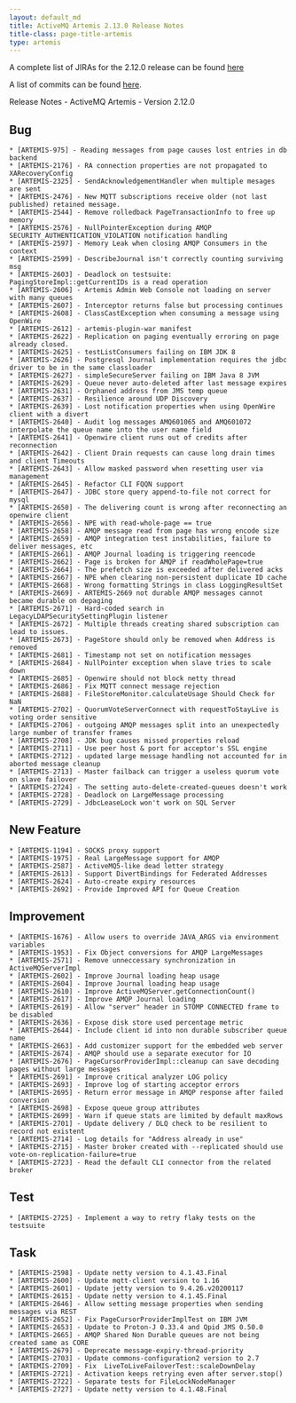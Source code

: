 ```yaml
---
layout: default_md
title: ActiveMQ Artemis 2.13.0 Release Notes
title-class: page-title-artemis
type: artemis
---
```


A complete list of JIRAs for the 2.12.0 release can be found [here](https://issues.apache.org/jira/secure/ReleaseNote.jspa?version=12346675&styleName=Text&projectId=12315920&Create=Create&atl_token=A5KQ-2QAV-T4JA-FDED_3276fb93ed0bcc7a73253cccadc445be587a276d_lout)

A list of commits can be found [here](commit-report-2.12.0).

Release Notes - ActiveMQ Artemis - Version 2.12.0




## Bug
    * [ARTEMIS-975] - Reading messages from page causes lost entries in db backend
    * [ARTEMIS-2176] - RA connection properties are not propagated to XARecoveryConfig
    * [ARTEMIS-2325] - SendAcknowledgementHandler when multiple mesages are sent
    * [ARTEMIS-2476] - New MQTT subscriptions receive older (not last published) retained message.
    * [ARTEMIS-2544] - Remove rolledback PageTransactionInfo to free up memory
    * [ARTEMIS-2576] - NullPointerException during AMQP SECURITY_AUTHENTICATION_VIOLATION notification handling
    * [ARTEMIS-2597] - Memory Leak when closing AMQP Consumers in the context
    * [ARTEMIS-2599] - DescribeJournal isn't correctly counting surviving msg
    * [ARTEMIS-2603] - Deadlock on testsuite: PagingStoreImpl::getCurrentIDs is a read operation
    * [ARTEMIS-2606] - Artemis Admin Web Console not loading on server with many queues
    * [ARTEMIS-2607] - Interceptor returns false but processing continues
    * [ARTEMIS-2608] - ClassCastException when consuming a message using OpenWire
    * [ARTEMIS-2612] - artemis-plugin-war manifest
    * [ARTEMIS-2622] - Replication on paging eventually erroring on page already closed.
    * [ARTEMIS-2625] - testListConsumers failing on IBM JDK 8
    * [ARTEMIS-2626] - Postgresql Journal implementation requires the jdbc driver to be in the same classloader
    * [ARTEMIS-2627] - simpleSecureServer failing on IBM Java 8 JVM
    * [ARTEMIS-2629] - Queue never auto-deleted after last message expires
    * [ARTEMIS-2631] - Orphaned address from JMS temp queue
    * [ARTEMIS-2637] - Resilience around UDP Discovery
    * [ARTEMIS-2639] - Lost notification properties when using OpenWire client with a divert 
    * [ARTEMIS-2640] - Audit log messages AMQ601065 and AMQ601072 interpolate the queue name into the user name field
    * [ARTEMIS-2641] - Openwire client runs out of credits after reconnection
    * [ARTEMIS-2642] - Client Drain requests can cause long drain times and client Timeouts
    * [ARTEMIS-2643] - Allow masked password when resetting user via management
    * [ARTEMIS-2645] - Refactor CLI FQQN support
    * [ARTEMIS-2647] - JDBC store query append-to-file not correct for mysql
    * [ARTEMIS-2650] - The delivering count is wrong after reconnecting an openwire client
    * [ARTEMIS-2656] - NPE with read-whole-page == true
    * [ARTEMIS-2658] - AMQP message read from page has wrong encode size
    * [ARTEMIS-2659] - AMQP integration test instabilities, failure to deliver messages, etc
    * [ARTEMIS-2661] - AMQP Journal loading is triggering reencode
    * [ARTEMIS-2662] - Page is broken for AMQP if readWholePage=true
    * [ARTEMIS-2664] - The prefetch size is exceeded after delivered acks
    * [ARTEMIS-2667] - NPE when clearing non-persistent duplicate ID cache
    * [ARTEMIS-2668] - Wrong formatting Strings in class LoggingResultSet
    * [ARTEMIS-2669] - ARTEMIS-2669 not durable AMQP messages cannot became durable on depaging
    * [ARTEMIS-2671] - Hard-coded search in LegacyLDAPSecuritySettingPlugin listener
    * [ARTEMIS-2672] - Multiple threads creating shared subscription can lead to issues.
    * [ARTEMIS-2673] - PageStore should only be removed when Address is removed
    * [ARTEMIS-2681] - Timestamp not set on notification messages
    * [ARTEMIS-2684] - NullPointer exception when slave tries to scale down
    * [ARTEMIS-2685] - Openwire should not block netty thread
    * [ARTEMIS-2686] - Fix MQTT connect message rejection
    * [ARTEMIS-2688] - FileStoreMonitor.calculateUsage Should Check for NaN
    * [ARTEMIS-2702] - QuorumVoteServerConnect with requestToStayLive is voting order sensitive
    * [ARTEMIS-2706] - outgoing AMQP messages split into an unexpectedly large number of transfer frames
    * [ARTEMIS-2708] - JDK bug causes missed properties reload
    * [ARTEMIS-2711] - Use peer host & port for acceptor's SSL engine
    * [ARTEMIS-2712] - updated large message handling not accounted for in aborted message cleanup
    * [ARTEMIS-2713] - Master failback can trigger a useless quorum vote on slave failover
    * [ARTEMIS-2724] - The setting auto-delete-created-queues doesn't work
    * [ARTEMIS-2728] - Deadlock on LargeMessage processing
    * [ARTEMIS-2729] - JdbcLeaseLock won't work on SQL Server



## New Feature
    * [ARTEMIS-1194] - SOCKS proxy support
    * [ARTEMIS-1975] - Real LargeMessage support for AMQP
    * [ARTEMIS-2587] - ActiveMQ5-like dead letter strategy
    * [ARTEMIS-2613] - Support DivertBindings for Federated Addresses
    * [ARTEMIS-2624] - Auto-create expiry resources
    * [ARTEMIS-2692] - Provide Improved API for Queue Creation

## Improvement
    * [ARTEMIS-1676] - Allow users to override JAVA_ARGS via environment variables
    * [ARTEMIS-1953] - Fix Object conversions for AMQP LargeMessages
    * [ARTEMIS-2571] - Remove unneccessary synchronization in ActiveMQServerImpl
    * [ARTEMIS-2602] - Improve Journal loading heap usage
    * [ARTEMIS-2604] - Improve Journal loading heap usage
    * [ARTEMIS-2610] - Improve ActiveMQServer.getConnectionCount()
    * [ARTEMIS-2617] - Improve AMQP Journal loading
    * [ARTEMIS-2619] - Allow "server" header in STOMP CONNECTED frame to be disabled
    * [ARTEMIS-2636] - Expose disk store used percentage metric
    * [ARTEMIS-2644] - Include client id into non durable subscriber queue name
    * [ARTEMIS-2663] - Add customizer support for the embedded web server
    * [ARTEMIS-2674] - AMQP should use a separate executor for IO
    * [ARTEMIS-2676] - PageCursorProviderImpl::cleanup can save decoding pages without large messages
    * [ARTEMIS-2691] - Improve critical analyzer LOG policy
    * [ARTEMIS-2693] - Improve log of starting acceptor errors
    * [ARTEMIS-2695] - Return error message in AMQP response after failed conversion
    * [ARTEMIS-2698] - Expose queue group attributes
    * [ARTEMIS-2699] - Warn if queue stats are limited by default maxRows
    * [ARTEMIS-2701] - Update delivery / DLQ check to be resilient to record not existent
    * [ARTEMIS-2714] - Log details for "Address already in use"
    * [ARTEMIS-2715] - Master broker created with --replicated should use vote-on-replication-failure=true
    * [ARTEMIS-2723] - Read the default CLI connector from the related broker

## Test
    * [ARTEMIS-2725] - Implement a way to retry flaky tests on the testsuite


## Task
    * [ARTEMIS-2598] - Update netty version to 4.1.43.Final
    * [ARTEMIS-2600] - Update mqtt-client version to 1.16
    * [ARTEMIS-2601] - Update jetty version to 9.4.26.v20200117
    * [ARTEMIS-2615] - Update netty version to 4.1.45.Final
    * [ARTEMIS-2646] - Allow setting message properties when sending messages via REST
    * [ARTEMIS-2652] - Fix PageCursorProviderImplTest on IBM JVM
    * [ARTEMIS-2653] - Update to Proton-J 0.33.4 and Qpid JMS 0.50.0
    * [ARTEMIS-2665] - AMQP Shared Non Durable queues are not being created same as CORE
    * [ARTEMIS-2679] - Deprecate message-expiry-thread-priority
    * [ARTEMIS-2703] - Update commons-configuration2 version to 2.7
    * [ARTEMIS-2709] - Fix  LiveToLiveFailoverTest::scaleDownDelay
    * [ARTEMIS-2721] - Activation keeps retrying even after server.stop()
    * [ARTEMIS-2722] - Separate tests for FileLockNodeManager
    * [ARTEMIS-2727] - Update netty version to 4.1.48.Final